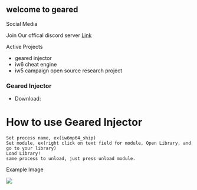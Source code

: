 

## welcome to geared


Social Media
<devops> <a href="https://www.twitter.com/reviveddev"></a>
<reeko> <a href="https://www.twitter.com/mrreekotv"></a>
  
Join Our offical discord server
[Link](https://discord.gg/4uekthy)

Active Projects
- geared injector
- iw6 cheat engine
- iw5 campaign open source research project


### Geared Injector
- Download: <a href="https://drive.google.com/open?id=1ufHBrBoZKnTKUP9SPPxDELzGpis_nTKP"></a>

# How to use Geared Injector
```
Set process name, ex(iw6mp64_ship)
Set module, ex(right click on text field for module, Open Library, and go to your library)
Load Library!
same process to unload, just press unload module.
```
Example Image

<img src="https://i.imgur.com/5ju6zE4.png">
